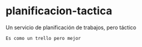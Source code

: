 # planificacion-tactica
Un servicio de planificación de trabajos, pero táctico

`Es como un trello pero mejor`
